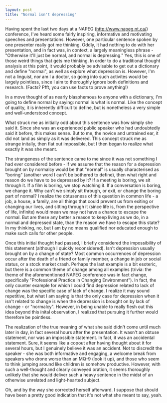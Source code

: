 ```yaml
---
layout: post
title: "Normal isn't depressing"
---
```


Having spent the last two days at a NAPEG (http://www.napeg.nt.ca/) conference, I've heard some fairly inspiring, informative and motivating speeches and presentations. However, one particular sentence spoken by one presenter really got me thinking. Oddly, it had nothing to do with her presentation, and in fact was, in context, a largely meaningless phrase - "Otherwise it'll just be normal, and normal is depressing." Yes, this is one of those weird things that gets me thinking. In order to do a traditional thought analysis at this point, it would probably be advisable to get out a dictionary and define "normal", as well as explore what depression is. However, I'm not a linguist, nor am I a doctor, so going into such activites would be largely pointless, since I aim to thoroughly ignore both definitions and research. (Facts? Pfft, you can use facts to prove anything!)

In a move thought of as nearly blasphemous to anyone with a dictionary, I'm going to define normal by saying: normal is what is normal. Like the concept of quality, it is inherently difficult to define, but is nonetheless a very simple and well-understood concept.

What struck me as initially odd about this sentence was how simply she said it. Since she was an experienced public speaker who had undoubtedly said it before, this makes sense. But to me, the novice and untrained ear, it did not land as simply as it was delivered. This concept struck me as strange initally, then flat out impossible, but I then began to realize what exactly it was she meant.

The strangeness of the sentence came to me since it was not something I had ever considered before - if we assume that the reason for a depression brought on by normalcy would be that "normal" is usually characterised as "boring" (another word I can't be bothered to define), then what right and reason do we have to be depressed by it? If a meeting is boring, we sit through it. If a film is boring, we stop watching it. If a conversation is boring, we change it. Why can't we simply sit through, or exit, or change the boring part of normal? I realize the obtuseness of this question in common life - a job, a house, a family, are all things that could prevent us from exiting or changing our lives, and sitting through it (since life is, from the perspective of life, infinite) would mean we may not have a chance to escape the normal. But are these any better a reason to keep living as we do, in a normal and depressed state, than the reason we have to escape this state? In my thinking, no, but I am by no means qualified nor educated enough to make such calls for other people.

Once this initial thought had passed, I briefly considered the impossibility of this statement (although I quickly reconsidered). Isn't depression usually brought on by a change of state? Most common occurrences of depression occur after the death of a friend or family member, a change in job or social status, or a stock market crash. Perhaps the last example is a bit esoteric, but there is a common theme of change among all examples (trivia: the theme of the aforementioned NAPEG conference was in fact change, specifically "Professional Practice in Changing Environment"). In fact, the only counter example for which I could find depression related to lack of change was the specific case of lack of change. I realize it may sound repetitive, but what I am saying is that the only case for depression when it isn't related to change is when the depression is brought on by lack of change - or "normalcy". However, in being unable to really flesh out this idea beyond this inital observation, I realized that pursuing it further would therefore be pointless.

The realization of the true meaning of what she said didn't come until much later in day, in fact several hours after the presentation. It wasn't an obtuse statement, nor was an impossible statement. In fact, it was an accidental statement. Sure, it seems like a copout after having thought about it for several hours, but I genuinely believe it was an accident. Not to discredit the speaker - she was both informative and engaging, a welcome break from speakers who drone worse than an MQ-9 (look it up), and those who seem to think jumping around like children is somehow productive. However, with such a well-thought and clearly conveyed oration, it seems thoroughly unlikely that she would deliver such a heavy sentence in the midst of an otherwise unrelated and light-hearted subject.

Oh, and by the way she corrected herself afterward. I suppose that should have been a pretty good indication that it's not what she meant to say, yeah.

